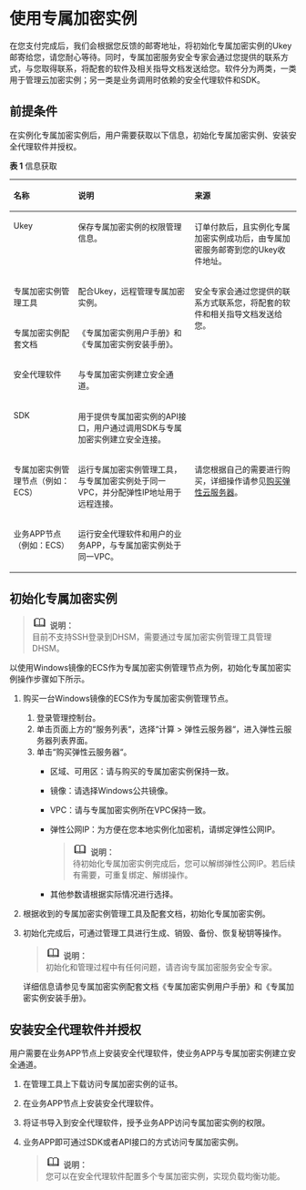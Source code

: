 # 使用专属加密实例<a name="dew_01_0140"></a>

在您支付完成后，我们会根据您反馈的邮寄地址，将初始化专属加密实例的Ukey邮寄给您，请您耐心等待。同时，专属加密服务安全专家会通过您提供的联系方式，与您取得联系，将配套的软件及相关指导文档发送给您。软件分为两类，一类用于管理云加密实例；另一类是业务调用时依赖的安全代理软件和SDK。

## 前提条件<a name="section17366939174717"></a>

在实例化专属加密实例后，用户需要获取以下信息，初始化专属加密实例、安装安全代理软件并授权。

**表 1**  信息获取

<a name="table1524684072613"></a>
<table><thead align="left"><tr id="row024774062610"><th class="cellrowborder" valign="top" width="22.46%" id="mcps1.2.4.1.1"><p id="p6570617314"><a name="p6570617314"></a><a name="p6570617314"></a>名称</p>
</th>
<th class="cellrowborder" valign="top" width="40.65%" id="mcps1.2.4.1.2"><p id="p132471240192619"><a name="p132471240192619"></a><a name="p132471240192619"></a>说明</p>
</th>
<th class="cellrowborder" valign="top" width="36.89%" id="mcps1.2.4.1.3"><p id="p1624794052614"><a name="p1624794052614"></a><a name="p1624794052614"></a>来源</p>
</th>
</tr>
</thead>
<tbody><tr id="row15247184010263"><td class="cellrowborder" valign="top" width="22.46%" headers="mcps1.2.4.1.1 "><p id="p19570121203113"><a name="p19570121203113"></a><a name="p19570121203113"></a>Ukey</p>
</td>
<td class="cellrowborder" valign="top" width="40.65%" headers="mcps1.2.4.1.2 "><p id="p2024764072618"><a name="p2024764072618"></a><a name="p2024764072618"></a>保存专属加密实例的权限管理信息。</p>
</td>
<td class="cellrowborder" valign="top" width="36.89%" headers="mcps1.2.4.1.3 "><p id="p11764359123015"><a name="p11764359123015"></a><a name="p11764359123015"></a>订单付款后，且实例化专属加密实例成功后，由专属加密服务邮寄到您的Ukey收件地址。</p>
</td>
</tr>
<tr id="row1443051013319"><td class="cellrowborder" valign="top" width="22.46%" headers="mcps1.2.4.1.1 "><p id="p2081641019387"><a name="p2081641019387"></a><a name="p2081641019387"></a>专属加密实例管理工具</p>
</td>
<td class="cellrowborder" valign="top" width="40.65%" headers="mcps1.2.4.1.2 "><p id="p148917106342"><a name="p148917106342"></a><a name="p148917106342"></a>配合Ukey，远程管理专属加密实例。</p>
</td>
<td class="cellrowborder" rowspan="4" valign="top" width="36.89%" headers="mcps1.2.4.1.3 "><p id="p0414417165711"><a name="p0414417165711"></a><a name="p0414417165711"></a>安全专家会通过您提供的联系方式联系您，将配套的软件和相关指导文档发送给您。</p>
</td>
</tr>
<tr id="row16247104052610"><td class="cellrowborder" valign="top" headers="mcps1.2.4.1.1 "><p id="p164311104312"><a name="p164311104312"></a><a name="p164311104312"></a>专属加密实例配套文档</p>
</td>
<td class="cellrowborder" valign="top" headers="mcps1.2.4.1.2 "><p id="p724994013267"><a name="p724994013267"></a><a name="p724994013267"></a><span id="cite153948471361"><a name="cite153948471361"></a><a name="cite153948471361"></a>《专属加密实例用户手册》</span>和<span id="cite151502510361"><a name="cite151502510361"></a><a name="cite151502510361"></a>《专属加密实例安装手册》</span>。</p>
</td>
</tr>
<tr id="row192496408266"><td class="cellrowborder" valign="top" headers="mcps1.2.4.1.1 "><p id="p72491640152613"><a name="p72491640152613"></a><a name="p72491640152613"></a>安全代理软件</p>
</td>
<td class="cellrowborder" valign="top" headers="mcps1.2.4.1.2 "><p id="p62492408268"><a name="p62492408268"></a><a name="p62492408268"></a>与专属加密实例建立安全通道。</p>
</td>
</tr>
<tr id="row14249154014264"><td class="cellrowborder" valign="top" headers="mcps1.2.4.1.1 "><p id="p1024994012618"><a name="p1024994012618"></a><a name="p1024994012618"></a>SDK</p>
</td>
<td class="cellrowborder" valign="top" headers="mcps1.2.4.1.2 "><p id="p6249640192618"><a name="p6249640192618"></a><a name="p6249640192618"></a>用于提供专属加密实例的API接口，用户通过调用SDK与专属加密实例建立安全连接。</p>
</td>
</tr>
<tr id="row75571314736"><td class="cellrowborder" valign="top" width="22.46%" headers="mcps1.2.4.1.1 "><p id="p957111119313"><a name="p957111119313"></a><a name="p957111119313"></a>专属加密实例管理节点（例如：ECS）</p>
</td>
<td class="cellrowborder" valign="top" width="40.65%" headers="mcps1.2.4.1.2 "><p id="p125576141319"><a name="p125576141319"></a><a name="p125576141319"></a>运行专属加密实例管理工具，与专属加密实例处于同一VPC，并分配弹性IP地址用于远程连接。</p>
</td>
<td class="cellrowborder" rowspan="2" valign="top" width="36.89%" headers="mcps1.2.4.1.3 "><p id="p2906633122815"><a name="p2906633122815"></a><a name="p2906633122815"></a>请您根据自己的需要进行购买，详细操作请参见<a href="https://support.huaweicloud.com/qs-ecs/zh-cn_topic_0021831611.html" target="_blank" rel="noopener noreferrer">购买弹性云服务器</a>。</p>
</td>
</tr>
<tr id="row12249154015267"><td class="cellrowborder" valign="top" headers="mcps1.2.4.1.1 "><p id="p857116113111"><a name="p857116113111"></a><a name="p857116113111"></a>业务APP节点（例如：ECS）</p>
</td>
<td class="cellrowborder" valign="top" headers="mcps1.2.4.1.2 "><p id="p1124934062612"><a name="p1124934062612"></a><a name="p1124934062612"></a>运行安全代理软件和用户的业务APP，与专属加密实例处于同一VPC。</p>
</td>
</tr>
</tbody>
</table>

## 初始化专属加密实例<a name="section1832742743311"></a>

>![](public_sys-resources/icon-note.gif) **说明：**   
>目前不支持SSH登录到DHSM，需要通过专属加密实例管理工具管理DHSM。  

以使用Windows镜像的ECS作为专属加密实例管理节点为例，初始化专属加密实例操作步骤如下所示。

1.  购买一台Windows镜像的ECS作为专属加密实例管理节点。
    1.  登录管理控制台。
    2.  单击页面上方的“服务列表“，选择“计算  \>  弹性云服务器“，进入弹性云服务器列表界面。
    3.  单击“购买弹性云服务器“。
        -   区域、可用区：请与购买的专属加密实例保持一致。
        -   镜像：请选择Windows公共镜像。
        -   VPC：请与专属加密实例所在VPC保持一致。
        -   弹性公网IP：为方便在您本地实例化加密机，请绑定弹性公网IP。

            >![](public_sys-resources/icon-note.gif) **说明：**   
            >待初始化专属加密实例完成后，您可以解绑弹性公网IP。若后续有需要，可重复绑定、解绑操作。  

        -   其他参数请根据实际情况进行选择。

2.  根据收到的专属加密实例管理工具及配套文档，初始化专属加密实例。
3.  初始化完成后，可通过管理工具进行生成、销毁、备份、恢复秘钥等操作。

    >![](public_sys-resources/icon-note.gif) **说明：**   
    >初始化和管理过程中有任何问题，请咨询专属加密服务安全专家。  

    详细信息请参见专属加密实例配套文档《专属加密实例用户手册》和《专属加密实例安装手册》。


## 安装安全代理软件并授权<a name="section457054185414"></a>

用户需要在业务APP节点上安装安全代理软件，使业务APP与专属加密实例建立安全通道。

1.  在管理工具上下载访问专属加密实例的证书。
2.  在业务APP节点上安装安全代理软件。
3.  将证书导入到安全代理软件，授予业务APP访问专属加密实例的权限。
4.  业务APP即可通过SDK或者API接口的方式访问专属加密实例。

    >![](public_sys-resources/icon-note.gif) **说明：**   
    >您可以在安全代理软件配置多个专属加密实例，实现负载均衡功能。  


